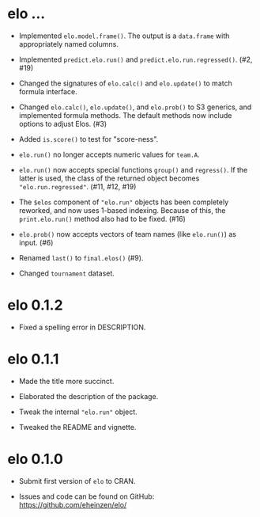 # elo ...

* Implemented `elo.model.frame()`. The output is a `data.frame` with appropriately named columns.

* Implemented `predict.elo.run()` and `predict.elo.run.regressed()`. (#2, #19)

* Changed the signatures of `elo.calc()` and `elo.update()` to match formula interface.

* Changed `elo.calc()`, `elo.update()`, and `elo.prob()` to S3 generics, and implemented
  formula methods. The default methods now include options to adjust Elos. (#3)
  
* Added `is.score()` to test for "score-ness".

* `elo.run()` no longer accepts numeric values for `team.A`.

* `elo.run()` now accepts special functions `group()` and `regress()`. If the latter is used,
  the class of the returned object becomes `"elo.run.regressed"`. (#11, #12, #19)

* The `$elos` component of `"elo.run"` objects has been completely reworked, and now uses 1-based indexing.
  Because of this, the `print.elo.run()` method also had to be fixed. (#16)

* `elo.prob()` now accepts vectors of team names (like `elo.run()`) as input. (#6)

* Renamed `last()` to `final.elos()` (#9).

* Changed `tournament` dataset.

# elo 0.1.2

* Fixed a spelling error in DESCRIPTION.

# elo 0.1.1

* Made the title more succinct.

* Elaborated the description of the package.

* Tweak the internal `"elo.run"` object.

* Tweaked the README and vignette.

# elo 0.1.0

* Submit first version of `elo` to CRAN.

* Issues and code can be found on GitHub: https://github.com/eheinzen/elo/


